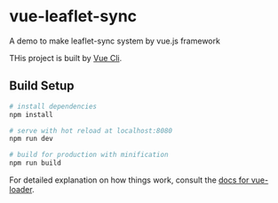 # vue-leaflet-sync
A demo to make leaflet-sync system by vue.js framework

THis project is built by [Vue Cli]().


## Build Setup

``` bash
# install dependencies
npm install

# serve with hot reload at localhost:8080
npm run dev

# build for production with minification
npm run build
```

For detailed explanation on how things work, consult the [docs for vue-loader](http://vuejs.github.io/vue-loader).
